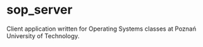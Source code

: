 sop_server
==========

Client application written for Operating Systems classes at Poznań University of Technology.